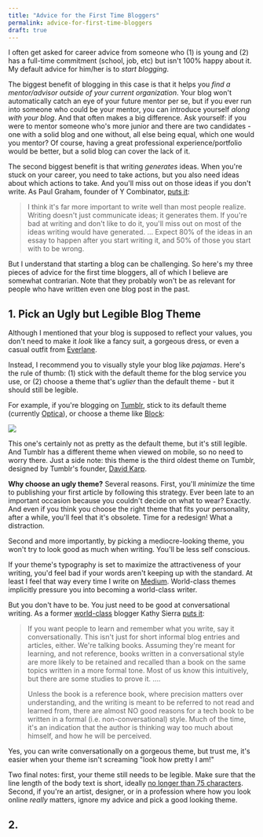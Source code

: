 ```yaml
---
title: "Advice for the First Time Bloggers"
permalink: advice-for-first-time-bloggers
draft: true
---
```


I often get asked for career advice from someone who (1) is young and (2) has a full-time commitment (school, job, etc) but isn't 100% happy about it. My default advice for him/her is to *start blogging*.

The biggest benefit of blogging in this case is that it helps you *find a mentor/advisor outside of your current organization*. Your blog won't automatically catch an eye of your future mentor per se, but if you ever run into someone who could be your mentor, you can introduce yourself *along with your blog*. And that often makes a big difference. Ask yourself: if you were to mentor someone who's more junior and there are two candidates - one with a solid blog and one without, all else being equal, which one would you mentor? Of course, having a great professional experience/portfolio would be better, but a solid blog can cover the lack of it.

The second biggest benefit is that writing *generates* ideas. When you're stuck on your career, you need to take actions, but you also need ideas about which actions to take. And you'll miss out on those ideas if you don't write. As Paul Graham, founder of Y Combinator, [puts it](http://www.paulgraham.com/writing44.html):

> I think it's far more important to write well than most people realize. Writing doesn't just communicate ideas; it generates them. If you're bad at writing and don't like to do it, you'll miss out on most of the ideas writing would have generated. ... Expect 80% of the ideas in an essay to happen after you start writing it, and 50% of those you start with to be wrong.

But I understand that starting a blog can be challenging. So here's my three pieces of advice for the first time bloggers, all of which I believe are somewhat contrarian. Note that they probably won't be as relevant for people who have written even one blog post in the past.

## 1. Pick an Ugly but Legible Blog Theme

Although I mentioned that your blog is supposed to reflect your values, you don't need to make it *look* like a fancy suit, a gorgeous dress, or even a casual outfit from [Everlane](https://www.everlane.com/).

Instead, I recommend you to visually style your blog like *pajamas*. Here's the rule of thumb: (1) stick with the default theme for the blog service you use, or (2) choose a theme that's *uglier* than the default theme - but it should still be legible.

For example, if you're blogging on [Tumblr](http://tumblr.com), stick to its default theme (currently [Optica](https://www.tumblr.com/theme/37310)), or choose a theme like [Block](https://www.tumblr.com/theme/3):

![](http://chibicode.com/assets/images/2015-05-06-1/block.png)

This one's certainly not as pretty as the default theme, but it's still legible. And Tumblr has a different theme when viewed on mobile, so no need to worry there. Just a side note: this theme is the third oldest theme on Tumblr, designed by Tumblr's founder, [David Karp](http://en.wikipedia.org/wiki/David_Karp).

**Why choose an ugly theme?** Several reasons. First, you'll *minimize* the time to publishing your first article by following this strategy. Ever been late to an important occasion because you couldn't decide on what to wear? Exactly. And even if you think you choose the right theme that fits your personality, after a while, you'll feel that it's obsolete. Time for a redesign! What a distraction.

Second and more importantly, by picking a mediocre-looking theme, you won't try to look good as much when writing. You'll be less self conscious.

If your theme's typography is set to maximize the attractiveness of your writing, you'd feel bad if your words aren't keeping up with the standard. At least I feel that way every time I write on [Medium](http://medium.com/). World-class themes implicitly pressure you into becoming a world-class writer.

But you don't have to be. You just need to be good at conversational writing. As a former [world-class](http://headrush.typepad.com/creating_passionate_users/2006/05/what_makes_a_po.html) blogger Kathy Sierra [puts it](http://headrush.typepad.com/creating_passionate_users/2005/09/conversational_.html):

> If you want people to learn and remember what you write, say it conversationally. This isn't just for short informal blog entries and articles, either. We're talking books. Assuming they're meant for learning, and not reference, books written in a conversational style are more likely to be retained and recalled than a book on the same topics written in a more formal tone. Most of us know this intuitively, but there are some studies to prove it. ....
>
> Unless the book is a reference book, where precision matters over understanding, and the writing is meant to be referred to not read and learned from, there are almost NO good reasons for a tech book to be written in a formal (i.e. non-conversational) style. Much of the time, it's an indication that the author is thinking way too much about himself, and how he will be perceived.

Yes, you can write conversationally on a gorgeous theme, but trust me, it's easier when your theme isn't screaming "look how pretty I am!"

Two final notes: first, your theme still needs to be legible. Make sure that the line length of the body text is short, ideally [no longer than 75 characters](http://baymard.com/blog/line-length-readability). Second, if you're an artist, designer, or in a profession where how you look online *really* matters, ignore my advice and pick a good looking theme.

## 2. 
